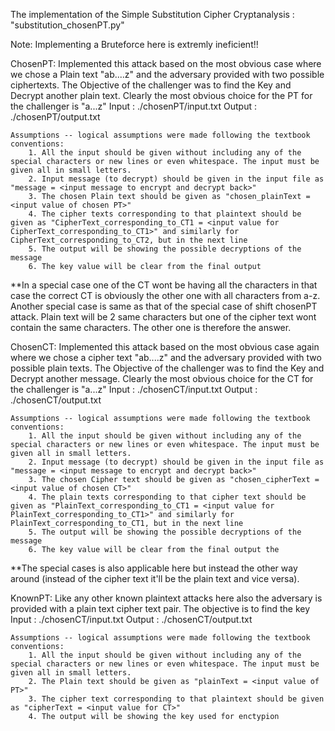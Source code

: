 The implementation of the Simple Substitution Cipher Cryptanalysis : "substitution_chosenPT.py"

Note: Implementing a Bruteforce here is extremly ineficient!!

ChosenPT:
  Implemented this attack based on the most obvious case where we chose a Plain text "ab....z" and the adversary provided with two possible ciphertexts. The Objective of the challenger was to find the Key and Decrypt another plain text. Clearly the most obvious choice for the PT for the challenger is "a...z"
    Input : ./chosenPT/input.txt
    Output : ./chosenPT/output.txt  
  
    Assumptions -- logical assumptions were made following the textbook conventions:
        1. All the input should be given without including any of the special characters or new lines or even whitespace. The input must be given all in small letters. 
        2. Input message (to decrypt) should be given in the input file as "message = <input message to encrypt and decrypt back>"
        3. The chosen Plain text should be given as "chosen_plainText = <input value of chosen PT>"
        4. The cipher texts corresponding to that plaintext should be given as "CipherText_corresponding_to_CT1 = <input value for CipherText_corresponding_to_CT1>" and similarly for CipherText_corresponding_to_CT2, but in the next line
        5. The output will be showing the possible decryptions of the message
        6. The key value will be clear from the final output 

  **In a special case one of the CT wont be having all the characters in that case the correct CT is obviously the other one with all characters from a-z. Another special case is same as that of the special case of shift chosenPT attack. Plain text will be 2 same characters but one of the cipher text wont contain the same characters. The other one is therefore the answer.

ChosenCT:
  Implemented this attack based on the most obvious case again where we chose a cipher text "ab....z" and the adversary provided with two possible plain texts. The Objective of the challenger was to find the Key and Decrypt another message. Clearly the most obvious choice for the CT for the challenger is "a...z"
    Input : ./chosenCT/input.txt
    Output : ./chosenCT/output.txt  
  
    Assumptions -- logical assumptions were made following the textbook conventions:
        1. All the input should be given without including any of the special characters or new lines or even whitespace. The input must be given all in small letters. 
        2. Input message (to decrypt) should be given in the input file as "message = <input message to encrypt and decrypt back>"
        3. The chosen Cipher text should be given as "chosen_cipherText = <input value of chosen CT>"
        4. The plain texts corresponding to that cipher text should be given as "PlainText_corresponding_to_CT1 = <input value for PlainText_corresponding_to_CT1>" and similarly for PlainText_corresponding_to_CT1, but in the next line
        5. The output will be showing the possible decryptions of the message
        6. The key value will be clear from the final output the

  **The special cases is also applicable here but instead the other way around (instead of the cipher text it'll be the plain text and vice versa). 

KnownPT:
  Like any other known plaintext attacks here also the adversary is provided with a plain text cipher text pair. The objective is to find the key
    Input : ./chosenCT/input.txt
    Output : ./chosenCT/output.txt  

    Assumptions -- logical assumptions were made following the textbook conventions:
        1. All the input should be given without including any of the special characters or new lines or even whitespace. The input must be given all in small letters. 
        2. The Plain text should be given as "plainText = <input value of PT>"
        3. The cipher text corresponding to that plaintext should be given as "cipherText = <input value for CT>" 
        4. The output will be showing the key used for enctypion
